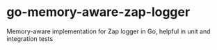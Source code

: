 # go-memory-aware-zap-logger
Memory-aware implementation for Zap logger in Go, helpful in unit and integration tests
